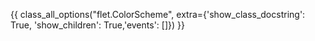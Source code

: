 {{ class_all_options("flet.ColorScheme", extra={'show_class_docstring': True, 'show_children': True,'events': []}) }}
